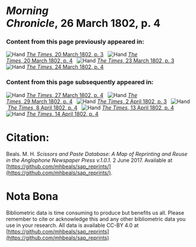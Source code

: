 # *Morning Chronicle*, 26 March 1802, p. 4  
  
### Content from this page previously appeared in:  
![Hand](http://scissorsandpaste.net/wp-content/uploads/2017/06/smallhandpointer.png) [*The Times*, 20 March 1802, p. 3](https://mhbeals.github.io/sap_html/The-Times/The-Times-20-March-1802-p-3)  
![Hand](http://scissorsandpaste.net/wp-content/uploads/2017/06/smallhandpointer.png) [*The Times*, 20 March 1802, p. 4](https://mhbeals.github.io/sap_html/The-Times/The-Times-20-March-1802-p-4)  
![Hand](http://scissorsandpaste.net/wp-content/uploads/2017/06/smallhandpointer.png) [*The Times*, 23 March 1802, p. 3](https://mhbeals.github.io/sap_html/The-Times/The-Times-23-March-1802-p-3)  
![Hand](http://scissorsandpaste.net/wp-content/uploads/2017/06/smallhandpointer.png) [*The Times*, 24 March 1802, p. 4](https://mhbeals.github.io/sap_html/The-Times/The-Times-24-March-1802-p-4)  
  
### Content from this page subsequently appeared in:  
![Hand](http://scissorsandpaste.net/wp-content/uploads/2017/06/smallhandpointer.png) [*The Times*, 27 March 1802, p. 4](https://mhbeals.github.io/sap_html/The-Times/The-Times-27-March-1802-p-4)  
![Hand](http://scissorsandpaste.net/wp-content/uploads/2017/06/smallhandpointer.png) [*The Times*, 29 March 1802, p. 4](https://mhbeals.github.io/sap_html/The-Times/The-Times-29-March-1802-p-4)  
![Hand](http://scissorsandpaste.net/wp-content/uploads/2017/06/smallhandpointer.png) [*The Times*, 2 April 1802, p. 3](https://mhbeals.github.io/sap_html/The-Times/The-Times-2-April-1802-p-3)  
![Hand](http://scissorsandpaste.net/wp-content/uploads/2017/06/smallhandpointer.png) [*The Times*, 8 April 1802, p. 4](https://mhbeals.github.io/sap_html/The-Times/The-Times-8-April-1802-p-4)  
![Hand](http://scissorsandpaste.net/wp-content/uploads/2017/06/smallhandpointer.png) [*The Times*, 13 April 1802, p. 4](https://mhbeals.github.io/sap_html/The-Times/The-Times-13-April-1802-p-4)  
![Hand](http://scissorsandpaste.net/wp-content/uploads/2017/06/smallhandpointer.png) [*The Times*, 14 April 1802, p. 4](https://mhbeals.github.io/sap_html/The-Times/The-Times-14-April-1802-p-4)  


# Citation: 

Beals. M. H. *Scissors and Paste Database: A Map of Reprinting and Reuse in the Anglophone Newspaper Press v.1.0.1.* 2 June 2017. Available at [https://github.com/mhbeals/sap_reprints/](https://github.com/mhbeals/sap_reprints/). 

# Nota Bona

Bibliometric data is time consuming to produce but benefits us all. Please remember to cite or acknowledge this and any other bibliometric data you use in your research. All data is available CC-BY 4.0 at [https://github.com/mhbeals/sap_reprints](https://github.com/mhbeals/sap_reprints)